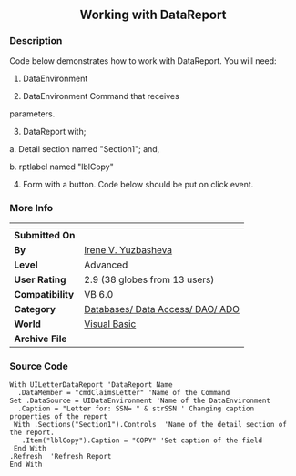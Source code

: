 ﻿<div align="center">

## Working with DataReport


</div>

### Description

Code below demonstrates how to work with DataReport. You will need:

1. DataEnvironment

2. DataEnvironment Command that receives

parameters.

3. DataReport with;

a. Detail section named "Section1"; and,

b. rptlabel named "lblCopy"

4. Form with a button. Code below should be put on click event.
 
### More Info
 


<span>             |<span>
---                |---
**Submitted On**   |
**By**             |[Irene V\. Yuzbasheva](https://github.com/Planet-Source-Code/PSCIndex/blob/master/ByAuthor/irene-v-yuzbasheva.md)
**Level**          |Advanced
**User Rating**    |2.9 (38 globes from 13 users)
**Compatibility**  |VB 6\.0
**Category**       |[Databases/ Data Access/ DAO/ ADO](https://github.com/Planet-Source-Code/PSCIndex/blob/master/ByCategory/databases-data-access-dao-ado__1-6.md)
**World**          |[Visual Basic](https://github.com/Planet-Source-Code/PSCIndex/blob/master/ByWorld/visual-basic.md)
**Archive File**   |[](https://github.com/Planet-Source-Code/irene-v-yuzbasheva-working-with-datareport__1-27624/archive/master.zip)





### Source Code

```
With UILetterDataReport 'DataReport Name
  .DataMember = "cmdClaimsLetter" 'Name of the Command
Set .DataSource = UIDataEnvironment 'Name of the DataEnvironment
  .Caption = "Letter for: SSN= " & strSSN ' Changing caption properties of the report
 With .Sections("Section1").Controls  'Name of the detail section of the report.
   .Item("lblCopy").Caption = "COPY" 'Set caption of the field
 End With
.Refresh  'Refresh Report
End With
```

